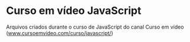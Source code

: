 <h1>Curso em vídeo JavaScript</h1>

Arquivos criados durante o curso de JavaScript do canal Curso em vídeo (www.cursoemvideo.com/curso/javascript/)
